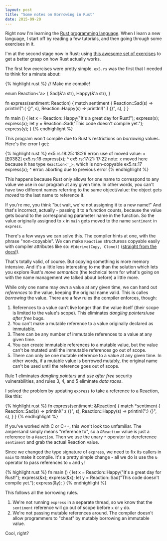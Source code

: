 ```yaml
---
layout: post
title: "Some notes on Borrowing in Rust"
date: 2015-09-20
---
```


Right now I'm learning the [Rust programming language](http://rust-lang.org/). When I learn a new language, I start off by reading a few tutorials, and then going through some exercises in it. 

I'm at the second stage now in Rust: using [this awesome set of exercises](https://github.com/carols10cents/rustlings) to get a better grasp on how Rust actually works.

The first few exercises were pretty simple. `ex5.rs` was the first that I needed to think for a minute about:

{% highlight rust %}
// Make me compile!

enum Reaction<'a> {
    Sad(&'a str),
    Happy(&'a str),
}

fn express(sentiment: Reaction) {
    match sentiment {
        Reaction::Sad(s) => println!(":( {}", s),
        Reaction::Happy(s) => println!(":) {}", s),
    }
}

fn main () {
    let x = Reaction::Happy("It's a great day for Rust!");
    express(x);
    express(x);
    let y = Reaction::Sad("This code doesn't compile yet.");
    express(y);
}
{% endhighlight %}

This program won't compile due to Rust's restrictions on *borrowing* values. Here's the error I get:

{% highlight rust %}
ex5.rs:18:25: 18:26 error: use of moved value: `x` [E0382]
ex5.rs:18                 express(x);
                                  ^
ex5.rs:17:21: 17:22 note: `x` moved here because it has type `Reaction<'_>`, which is non-copyable
ex5.rs:17             express(x);
                              ^
error: aborting due to previous error
{% endhighlight %}

This happens because Rust only allows for one name to correspond to any value we use in our program at any given time. In other words, you can't have two different names referring to the same object/value: the object gets *moved* to the last name to reference it.

If you're me, you think "but wait, we're not assigning it to a new name!" And that's incorrect, actually - passing it to a function counts, because the value gets bound to the corresponding parameter name in the function. So the value originally assigned to `x` in `main` gets moved to the name `sentiment` in `express`. 

There's a few ways we can solve this. The compiler hints at one, with the phrase "non-copyable". We can make `Reaction` structuress copyable easily with compiler attributes like so: `#[derive(Copy, Clone)]` ([straight from the docs!](http://doc.rust-lang.org/std/marker/trait.Copy.html#how-can-i-implement-copy?)).

That's totally valid, of course. But copying something is more memory intensive. And it's a little less interesting to me than the solution which lets you explore Rust's *move semantics* (the technical term for what's going on with the name management we talked about before) a little more.

While only one name may *own* a value at any given time, we can hand out *references* to the value, keeping the original name valid. This is calles *borrowing* the value. There are a few rules the compiler enforces, though:

1. References to a value can't live longer than the value itself (their scope is limited to the value's scope). This eliminates *dangling pointers*/*use after free* bugs.
2. You can't make a mutable reference to a value originally declared as immutable.
3. There can be any number of immutable references to a value at any given time.
4. You can create immutable references to a mutable value, but the value can't be mutated until the immutable references go out of scope.
5. There can only be one mutable reference to a value at any given time. In other words, if a mutable value is borrowed mutably, the original name can't be used until the reference goes out of scope.

Rule 1 eliminates *dangling pointers* and *use after free* security vulnerabilities, and rules 3, 4, and 5 eliminate *data races*.

I solved the problem by updating `express` to take a reference to a Reaction, like this:

{% highlight rust %}
fn express(sentiment: &Reaction) {
    match *sentiment {
        Reaction::Sad(s) => println!(":( {}", s),
        Reaction::Happy(s) => println!(":) {}", s),
    }
}
{% endhighlight %}

If you've worked with C or C++, this won't look too unfamiliar. The ampersand simply means "reference to", so a `&Reaction` value is just a reference to a `Reaction`. Then we use the unary `*` operator to dereference `sentiment` and grab the actual Reaction value.

Since we changed the type signature of `express`, we need to fix its callers in `main` to make it compile. It's a pretty simple change - all we do is use the `&` operator to pass references to `x` and `y`!


{% highlight rust %}
fn main () {
    let x = Reaction::Happy("It's a great day for Rust!");
    express(&x);
    express(&x);
    let y = Reaction::Sad("This code doesn't compile yet.");
    express(&y);
}
{% endhighlight %}

This follows all the borrowing rules.

1. We're not running `express` in a separate thread, so we know that the `sentiment` reference will go out of scope before `x` or `y` do.
2. We're not passing mutable references around. The compiler doesn't allow programmers to "cheat" by mutably borrowing an immutable value.

Cool, right?
